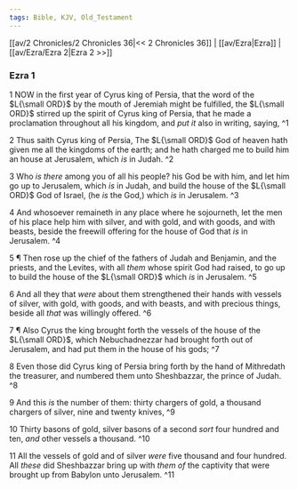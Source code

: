 ```yaml
---
tags: Bible, KJV, Old_Testament
---
```


[[av/2 Chronicles/2 Chronicles 36|<< 2 Chronicles 36]] | [[av/Ezra|Ezra]] | [[av/Ezra/Ezra 2|Ezra 2 >>]]

### Ezra 1

1 NOW in the first year of Cyrus king of Persia, that the word of the $L{\small ORD}$ by the mouth of Jeremiah might be fulfilled, the $L{\small ORD}$ stirred up the spirit of Cyrus king of Persia, that he made a proclamation throughout all his kingdom, and _put_ _it_ also in writing, saying, ^1

2 Thus saith Cyrus king of Persia, The $L{\small ORD}$ God of heaven hath given me all the kingdoms of the earth; and he hath charged me to build him an house at Jerusalem, which _is_ in Judah. ^2

3 Who _is_ _there_ among you of all his people? his God be with him, and let him go up to Jerusalem, which _is_ in Judah, and build the house of the $L{\small ORD}$ God of Israel, (he _is_ the God,) which _is_ in Jerusalem. ^3

4 And whosoever remaineth in any place where he sojourneth, let the men of his place help him with silver, and with gold, and with goods, and with beasts, beside the freewill offering for the house of God that _is_ in Jerusalem. ^4

5 ¶ Then rose up the chief of the fathers of Judah and Benjamin, and the priests, and the Levites, with all _them_ whose spirit God had raised, to go up to build the house of the $L{\small ORD}$ which _is_ in Jerusalem. ^5

6 And all they that _were_ about them strengthened their hands with vessels of silver, with gold, with goods, and with beasts, and with precious things, beside all _that_ was willingly offered. ^6

7 ¶ Also Cyrus the king brought forth the vessels of the house of the $L{\small ORD}$, which Nebuchadnezzar had brought forth out of Jerusalem, and had put them in the house of his gods; ^7

8 Even those did Cyrus king of Persia bring forth by the hand of Mithredath the treasurer, and numbered them unto Sheshbazzar, the prince of Judah. ^8

9 And this _is_ the number of them: thirty chargers of gold, a thousand chargers of silver, nine and twenty knives, ^9

10 Thirty basons of gold, silver basons of a second _sort_ four hundred and ten, _and_ other vessels a thousand. ^10

11 All the vessels of gold and of silver _were_ five thousand and four hundred. All _these_ did Sheshbazzar bring up with _them_ _of_ the captivity that were brought up from Babylon unto Jerusalem. ^11
